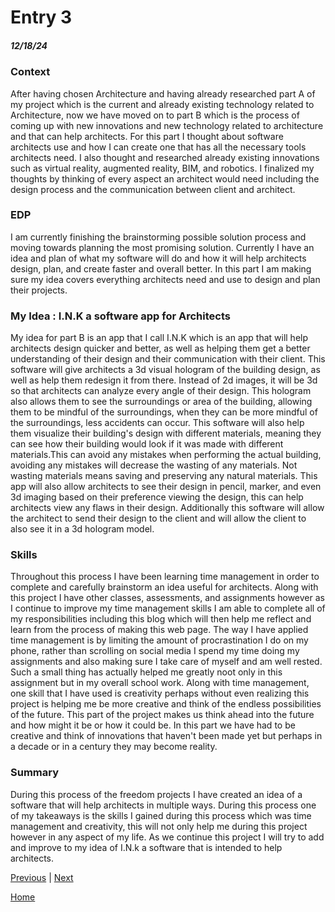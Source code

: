 # Entry 3
##### 12/18/24

### Context
After having chosen Architecture and having already researched part A of my project which is the current and already existing technology related to Architecture, now we have moved on to part B which is the process of coming up with new innovations and new technology related to architecture and that can help architects. For this part I thought about software architects use and how I can create one that has all the necessary tools architects need. I also thought and researched already existing innovations such as virtual reality, augmented reality, BIM, and robotics. I finalized my thoughts by thinking of every aspect an architect would need including the design process and the communication between client and architect.

### EDP
I am currently finishing the brainstorming possible solution process and moving towards planning the most promising solution. Currently I have an idea and plan of what my software will do and how it will help architects design, plan, and create faster and overall better. In this part I am making sure my idea covers everything architects need and use to design and plan their projects.


### My Idea : I.N.K a software app for Architects
My idea for part B is an app that I call I.N.K which is an app that will help architects design quicker and better, as well as helping them get a better understanding of their design and their communication with their client. This software will give architects a 3d visual hologram of the building design, as well as help them redesign it from there. Instead of 2d images, it will be 3d so that architects can analyze every angle of their design. This hologram also allows them to see the surroundings or area of the building, allowing them to  be mindful of the surroundings, when they can be more mindful of the surroundings, less accidents can occur. This software will also help them visualize their building's design with different materials, meaning they can see how their building would look if it was made with different materials.This can avoid any mistakes when performing the actual building, avoiding any mistakes will decrease the wasting of any materials. Not wasting materials means saving and preserving any natural materials. This app will also allow architects to see their design in pencil, marker, and even 3d imaging based on their preference viewing the design, this can help architects view any flaws in their design. Additionally this software will allow the architect to send their design to the client and will allow the client to also see it in a 3d hologram model.

### Skills
Throughout this process I have been learning time management in order to complete and carefully brainstorm an idea useful for architects. Along with this project I have other classes, assessments, and assignments however as I continue to improve my time management skills I am able to complete all of my responsibilities including this blog which will then help me reflect and learn from the process of making this web page. The way I have applied time management is by limiting the amount of procrastination I do on my phone, rather than scrolling on social media I spend my time doing my assignments and also making sure I take care of myself and am well rested. Such a small thing has actually helped me greatly noot only in this assignment but in my overall school work.
Along with time management, one skill that I have used is creativity perhaps without even realizing this project is helping me be more creative and think of the endless possibilities of the future. This part of the project makes us think ahead into the future and how might it be or how it could be. In this part we have had to be creative and think of innovations that haven't been made yet but perhaps in a decade or in a century they may become reality.

### Summary
During this process of the freedom projects I have created an idea of a software that will help architects in multiple ways. During this process one of my takeaways is the skills I gained during this process which was time management and creativity, this will not only help me during this project however in any aspect of my life. As we continue this project I will try to add and improve to my idea of I.N.k a software that is intended to help architects.



[Previous](entry02.md) | [Next](entry04.md)

[Home](../README.md)
